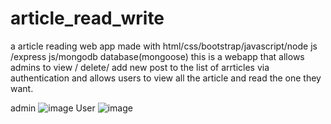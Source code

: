# article_read_write
a article reading web app made with html/css/bootstrap/javascript/node js /express js/mongodb database(mongoose)
this is a webapp that allows admins to view / delete/ add new post to the list of arrticles via authentication 
and allows users to view all the article and read the one they want.

admin
![image](https://user-images.githubusercontent.com/87913198/221428557-33cd7d7f-141e-4ca5-ba38-059b0af358dd.png)
User
![image](https://user-images.githubusercontent.com/87913198/221428652-5a006f9c-1bfd-4071-9952-53804fad3cde.png)
